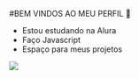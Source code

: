 #BEM VINDOS AO MEU PERFIL 👋
 * Estou estudando na Alura
 * Faço Javascript
 * Espaço para meus projetos

  
 ![](https://media1.tenor.com/m/Dcrrz5amZkcAAAAC/sweet-little-rascals.gif) 

<!--
**livia074/livia074** is a ✨ _special_ ✨ repository because its `README.md` (this file) appears on your GitHub profile.

Here are some ideas to get you started:

- 🔭 I’m currently working on ...
- 🌱 I’m currently learning ...
- 👯 I’m looking to collaborate on ...
- 🤔 I’m looking for help with ...
- 💬 Ask me about ...
- 📫 How to reach me: ...
- 😄 Pronouns: ...
- ⚡ Fun fact: ...
-->
